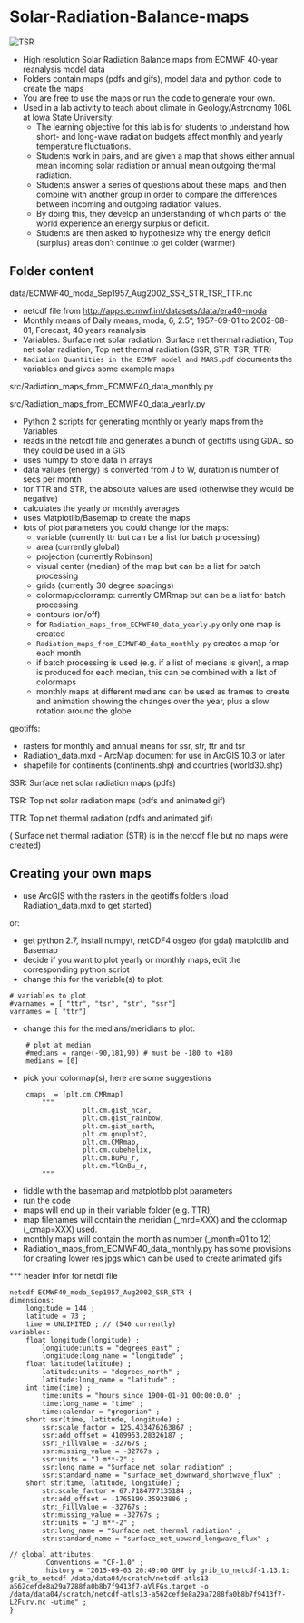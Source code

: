 # Solar-Radiation-Balance-maps

![TSR](https://github.com/ChHarding/Solar-Radiation-Balance-maps/blob/master/TSR/TSR_monthly_rotates_60.gif)

- High resolution Solar Radiation Balance maps from ECMWF 40-year reanalysis model data
- Folders contain maps (pdfs and gifs), model data and python code to create the maps
- You are free to use the maps or run the code to generate your own.
- Used in a lab activity to teach about climate in Geology/Astronomy 106L at Iowa State University: 
  - The learning objective for this lab is for students to understand how short- and long-wave radiation budgets affect monthly and yearly temperature fluctuations.
  - Students work in pairs, and are given a map that shows either annual mean incoming solar radiation or annual mean outgoing thermal radiation. 
  - Students answer a series of questions about these maps, and then combine with another group in order to compare the differences between incoming and outgoing radiation values. 
  - By doing this, they develop an understanding of which parts of the world experience an energy surplus or deficit.  
  - Students are then asked to hypothesize why the energy deficit (surplus) areas don’t continue to get colder (warmer)

## Folder content

data/ECMWF40_moda_Sep1957_Aug2002_SSR_STR_TSR_TTR.nc  
- netcdf file from http://apps.ecmwf.int/datasets/data/era40-moda
- Monthly means of Daily means, moda, 6, 2.5°, 1957-09-01 to 2002-08-01, Forecast, 40 years reanalysis
- Variables: Surface net solar radiation, Surface net thermal radiation, Top net solar radiation, Top net thermal radiation  (SSR, STR, TSR, TTR)
- `Radiation Quantities in the ECMWF model and MARS.pdf` documents the variables and gives some example maps

src/Radiation_maps_from_ECMWF40_data_monthly.py

src/Radiation_maps_from_ECMWF40_data_yearly.py

- Python 2 scripts for generating monthly or yearly maps from the Variables
- reads in the netcdf file and generates a bunch of geotiffs using GDAL so they could be used in a GIS
- uses numpy to store data in arrays
- data values (energy) is converted from J to W, duration is number of secs per month 
- for TTR and STR, the absolute values are used (otherwise they would be negative)
- calculates the yearly or monthly averages
- uses Matplotlib/Basemap to create the maps
- lots of plot parameters you could change for the maps:
  - variable (currently ttr but can be a list for batch processing)
  - area (currently global)
  - projection (currently Robinson)
  - visual center (median) of the map but can be a list for batch processing
  - grids (currently 30 degree spacings)
  - colormap/colorramp: currently CMRmap but can be a list for batch processing
  - contours (on/off)
  - for `Radiation_maps_from_ECMWF40_data_yearly.py` only one map is created
  - `Radiation_maps_from_ECMWF40_data_monthly.py` creates a map for each month
  - if batch processing is used (e.g. if a list of medians is given), a map is produced for each median, this can be combined with a list of colormaps 
  - monthly maps at different medians can be used as frames to create and animation showing the changes over the year, plus a slow rotation around the globe
  
geotiffs:
- rasters for monthly and annual means for ssr, str, ttr and tsr
- Radiation_data.mxd - ArcMap document for use in ArcGIS 10.3 or later
- shapefile for continents (continents.shp) and countries (world30.shp)
  
SSR: Surface net solar radiation maps (pdfs)

TSR: Top net solar radiation maps (pdfs and animated gif)

TTR: Top net thermal radiation (pdfs and animated gif)

( Surface net thermal radiation (STR) is in the netcdf file but no maps were created)

## Creating your own maps
- use ArcGIS with the rasters in the geotiffs folders (load Radiation_data.mxd to get started)

or:

- get python 2.7, install numpyt, netCDF4 osgeo (for gdal) matplotlib and Basemap
- decide if you want to plot yearly or monthly maps, edit the corresponding python script
- change this for the variable(s) to plot:

```
# variables to plot
#varnames = [ "ttr", "tsr", "str", "ssr"] 
varnames = [ "ttr"] 
```

- change this for the medians/meridians to plot:

```
    # plot at median      
    #medians = range(-90,181,90) # must be -180 to +180
    medians = [0]
```

- pick your colormap(s), here are some suggestions

```
	cmaps  = [plt.cm.CMRmap]
        """
                  plt.cm.gist_ncar,
                  plt.cm.gist_rainbow,
                  plt.cm.gist_earth,
                  plt.cm.gnuplot2,
                  plt.cm.CMRmap,
                  plt.cm.cubehelix,
                  plt.cm.BuPu_r,
                  plt.cm.YlGnBu_r,
        """
```
- fiddle with the basemap and matplotlob plot parameters
- run the code
- maps will end up in their variable folder (e.g. TTR),
- map filenames will contain the meridian (_mrd=XXX) and the colormap (_cmap=XXX) used.
- monthly maps will contain the month as number (_month=01 to 12)
- Radiation_maps_from_ECMWF40_data_monthly.py has some provisions for creating lower res jpgs which can be used to create animated gifs

*** header infor for netdf file

```
netcdf ECMWF40_moda_Sep1957_Aug2002_SSR_STR {
dimensions:
	longitude = 144 ;
	latitude = 73 ;
	time = UNLIMITED ; // (540 currently)
variables:
	float longitude(longitude) ;
		longitude:units = "degrees_east" ;
		longitude:long_name = "longitude" ;
	float latitude(latitude) ;
		latitude:units = "degrees_north" ;
		latitude:long_name = "latitude" ;
	int time(time) ;
		time:units = "hours since 1900-01-01 00:00:0.0" ;
		time:long_name = "time" ;
		time:calendar = "gregorian" ;
	short ssr(time, latitude, longitude) ;
		ssr:scale_factor = 125.433476263867 ;
		ssr:add_offset = 4109953.28326187 ;
		ssr:_FillValue = -32767s ;
		ssr:missing_value = -32767s ;
		ssr:units = "J m**-2" ;
		ssr:long_name = "Surface net solar radiation" ;
		ssr:standard_name = "surface_net_downward_shortwave_flux" ;
	short str(time, latitude, longitude) ;
		str:scale_factor = 67.7184777135184 ;
		str:add_offset = -1765199.35923886 ;
		str:_FillValue = -32767s ;
		str:missing_value = -32767s ;
		str:units = "J m**-2" ;
		str:long_name = "Surface net thermal radiation" ;
		str:standard_name = "surface_net_upward_longwave_flux" ;

// global attributes:
		:Conventions = "CF-1.0" ;
		:history = "2015-09-03 20:49:00 GMT by grib_to_netcdf-1.13.1: grib_to_netcdf /data/data04/scratch/netcdf-atls13-a562cefde8a29a7288fa0b8b7f9413f7-aVlFGs.target -o /data/data04/scratch/netcdf-atls13-a562cefde8a29a7288fa0b8b7f9413f7-L2Furv.nc -utime" ;
}

```


